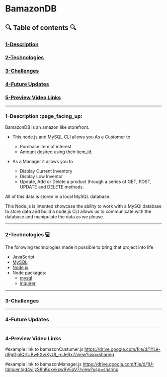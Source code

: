 # BamazonDB

## :mag: Table of contents :mag:

### [1-Description](https://github.com/DrWood89/BamazonDB#1-description-page_facing_up)
### [2-Technologies](https://github.com/DrWood89/BamazonDB#2-technologies-computer)
### [3-Challenges](https://github.com/DrWood89/BamazonDB#3-challenges)
### [4-Future Updates](https://github.com/DrWood89/BamazonDB#4-future-updates)
### [5-Preview Video Links](https://github.com/DrWood89/BamazonDB#5-preview-video-links)

---
### 1-Description :page\_facing\_up:
   
BamazonDB is an amazon like storefront.

- This node.js and MySQL CLI allows you As a Customer to 
   - Purchase item of interest
   - Amount desired using their item_id. 
   
- As a Manager it allows you to
   - Display Current Inventory
   - Display Low Inventor
   - Update, Add or Delete a product through a series of GET, POST, UPDATE and DELETE methods.
    
All of this data is stored in a local MySQL database.
   
This Node.js is intented showcase the ability to work with a MySQl database to store data and 
build a node.js CLI allows us to communicate with the database and manipulate the data as we please.

---
### 2-Technologies  :computer:
   
The following technologies made it possible to bring that project into life
   
- JavaScript
- [MySQL](https://www.mysql.com/)
- [Node.js](https://nodejs.org/en/)
- Node packages:
  - [mysql](https://www.npmjs.com/package/mysql)
  - [inquirer](https://www.npmjs.com/package/inquirer)
  
---
### 3-Challenges 

---
### 4-Future Updates

---
### 4-Preview Video Links

#example link to bamazonCustumer.js
https://drive.google.com/file/d/1YLe-dRgGjolQrIUBwFXwXyUl_-nJeRx7/view?usp=sharing

#example link to bamazonManager.js
https://drive.google.com/file/d/1U-I4muenIqd4vjjzS8hKgxvkxw9VEaV7/view?usp=sharing
